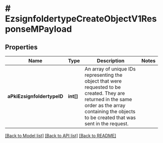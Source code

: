 # # EzsignfoldertypeCreateObjectV1ResponseMPayload

## Properties

Name | Type | Description | Notes
------------ | ------------- | ------------- | -------------
**aPkiEzsignfoldertypeID** | **int[]** | An array of unique IDs representing the object that were requested to be created.  They are returned in the same order as the array containing the objects to be created that was sent in the request. |

[[Back to Model list]](../../README.md#models) [[Back to API list]](../../README.md#endpoints) [[Back to README]](../../README.md)
